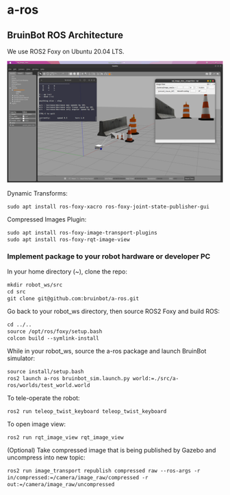 # a-ros

## BruinBot ROS Architecture
We use ROS2 Foxy on Ubuntu 20.04 LTS.

![BruinBot Simulation](assets/bruinbot_simulation.png)

Dynamic Transforms:
```
sudo apt install ros-foxy-xacro ros-foxy-joint-state-publisher-gui
```

Compressed Images Plugin:
```
sudo apt install ros-foxy-image-transport-plugins
sudo apt install ros-foxy-rqt-image-view
```

### Implement package to your robot hardware or developer PC

In your home directory (~), clone the repo:
```
mkdir robot_ws/src
cd src
git clone git@github.com:bruinbot/a-ros.git
```

Go back to your robot_ws directory, then source ROS2 Foxy and build ROS:
```
cd ../..
source /opt/ros/foxy/setup.bash
colcon build --symlink-install
```

While in your robot_ws, source the a-ros package and launch BruinBot simulator:
```
source install/setup.bash
ros2 launch a-ros bruinbot_sim.launch.py world:=./src/a-ros/worlds/test_world.world
```

To tele-operate the robot:
```
ros2 run teleop_twist_keyboard teleop_twist_keyboard
```

To open image view:
```
ros2 run rqt_image_view rqt_image_view
```

(Optional) Take compressed image that is being published by Gazebo and uncompress into new topic:
```
ros2 run image_transport republish compressed raw --ros-args -r in/compressed:=/camera/image_raw/compressed -r out:=/camera/image_raw/uncompressed
```